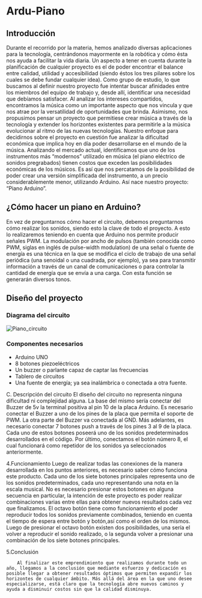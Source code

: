 # Ardu-Piano 


## Introducción


Durante el recorrido por la materia, hemos analizado diversas aplicaciones para la tecnología, centrándonos mayormente en la robótica y cómo ésta nos ayuda a facilitar la vida diaria. Un aspecto a tener en cuenta durante la planificación de cualquier proyecto es el de poder encontrar el balance entre calidad, utilidad y accesibilidad (siendo éstos los tres pilares sobre los cuales se debe  fundar cualquier idea). 
Como grupo de estudio, lo que buscamos al definir nuestro proyecto fue intentar buscar afinidades entre los miembros del equipo de trabajo y, desde allí, identificar una necesidad que debíamos satisfacer. Al analizar los intereses compartidos, encontramos la música como un importante aspecto que nos vincula y que nos atrae por la versatilidad de oportunidades que brinda. Asimismo, nos propusimos pensar un proyecto que permitiese crear música a través de la tecnología y extender los horizontes existentes para permitirle a la música evolucionar al ritmo de las nuevas tecnologías. 
Nuestro enfoque para decidirnos sobre el proyecto en cuestión fue analizar la dificultad económica que implica hoy en día poder desarrollarse en el mundo de la música. Analizando el mercado actual, identificamos que uno de los instrumentos más “modernos” utilizado en música (el piano eléctrico de sonidos pregrabados) tienen costos que exceden las posibilidades económicas de los músicos.  Es así que nos percatamos de la posibilidad de poder crear una versión simplificada del instrumento, a un precio considerablemente menor, utilizando Arduino. Así nace nuestro proyecto: “Piano Arduino”.

## ¿Cómo hacer un piano en Arduino?


En vez de preguntarnos cómo hacer el circuito, debemos preguntarnos cómo realizar los sonidos, siendo esto la clave de todo el proyecto. A esto lo realizaremos teniendo en cuenta que Arduino nos permite producir señales PWM. La modulación por ancho de pulsos (también conocida como PWM, siglas en inglés de pulse-width modulation) de una señal o fuente de energía es una técnica en la que se modifica el ciclo de trabajo de una señal periódica (una senoidal o una cuadrada, por ejemplo), ya sea para transmitir información a través de un canal de comunicaciones o para controlar la cantidad de energía que se envía a una carga. Con esta función se generarán diversos tonos.


## Diseño del proyecto


### Diagrama del circuito

![Piano_circuito](Piano_circuito)

### Componentes necesarios

- Arduino UNO
- 8 botones piezoeléctricos
- Un buzzer o parlante capaz de captar las frecuencias
- Tablero de circuitos
- Una fuente de energía; ya sea inalámbrica o conectada a otra fuente.

C. Descripción del circuito
		El diseño del circuito no representa ninguna dificultad ni complejidad alguna.
La base del mismo sería conectar del Buzzer de 5v la terminal positiva al pin 10 de la placa Arduino. Es necesario conectar el Buzzer a uno de los pines de la placa que permita el soporte de PWM. La otra parte del Buzzer va conectada al GND.
		Más adelantes, es necesario conectar 7 botones push a través de los pines 3 al 9 de la placa. Cada uno de estos botones poseerá uno de los sonidos predeterminados desarrollados en el código.
		Por último, conectamos el botón número 8, el cual funcionará como repetidor de los sonidos ya seleccionados anteriormente. 


4.Funcionamiento
		Luego de realizar todas las conexiones de la manera desarrollada en los puntos anteriores, es necesario saber cómo funciona este producto.
		Cada uno de los siete botones principales representa uno de los sonidos predeterminados, cada uno representando una nota en la escala musical. No es necesario presionar estos botones en alguna secuencia en particular, la intención de este proyecto es poder realizar combinaciones varias entre ellas para obtener nuevos resultados cada vez que finalizamos. El octavo botón tiene como funcionamiento el poder reproducir todos los sonidos previamente combinados, teniendo en cuenta el tiempo de espera entre botón y botón,así como el orden de los mismos.
		Luego de presionar el octavo botón existen dos posibilidades, una sería el volver a reproducir el sonido realizado, o la segunda volver a presionar una combinación de los siete botones principales. 


5.Conclusión

		Al finalizar este emprendimiento que realizamos durante todo un año, llegamos a la conclusión que mediante esfuerzo y dedicación es posible llegar a obtener resultados óptimos que permiten expandir los horizontes de cualquier ámbito. Más allá del área en la que uno desee especializarse, está claro que la tecnología abre nuevos caminos y ayuda a disminuir costos sin que la calidad disminuya. 
